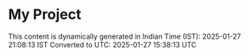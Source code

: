 # My Project

This content is dynamically generated in Indian Time (IST): 2025-01-27 21:08:13 IST
Converted to UTC: 2025-01-27 15:38:13 UTC
